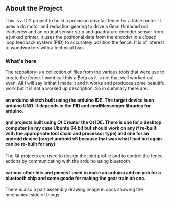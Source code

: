 ## About the Project
This is a DIY project to build a precision dovetail fence for a table router. It uses a dc motor and reduction gearing to drive a 6mm threaded rod leadscrew and an optical sensor strip and quadrature encoder sensor from a junked printer. It uses the positional data from the encoder in a closed loop feedback system (PID) to accurately position the fence.
It is of interest to woodworkers with a technical bias.

### What's here
The repository is a collection of files from the various tools that were use to create the fence.
I wont call this a Beta as it is not that well worked out even. All I will say is that I made it and it works and produces some beautiful work but it is not a worked up description. So in summary there are:

#### an arduino sketch built using the arduino IDE. The target device is an arduino UNO. It depends in the PID and cmdMessenger libraries for arduino.

#### qml projects built using Qt Creator the Qt IDE. There is one for a desktop computer (in my case Ubuntu 64 bit but should work on any if re-built with the appropriate tool chain and processor type) and one for an android device (target android v5 because that was what I had but again can be re-built for any)

   The Qt projects are used to design the joint profile and to control the fence actions by communicating with the arduino using bluetooth

#### various other bits and pieces I used to make an arduino add on pcb for a bluetooth chip and some gcode for making the gear train on cnc.

There is also a part assembly drawing image in docs showing the mechanical side of things.